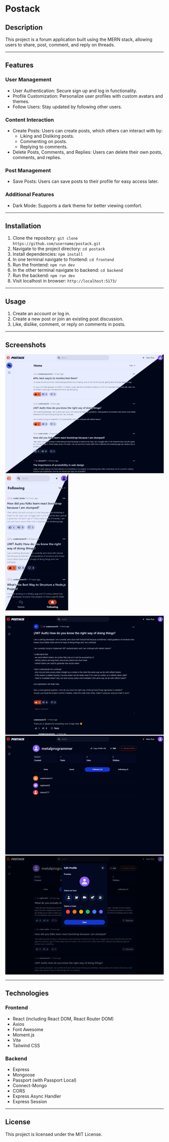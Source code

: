# Postack

## Description

This project is a forum application built using the MERN stack, allowing users to share, post, comment, and reply on threads.

---

## Features

### User Management

-   User Authentication: Secure sign up and log in functionality.
-   Profile Customization: Personalize user profiles with custom avatars and themes.
-   Follow Users: Stay updated by following other users.

### Content Interaction

-   Create Posts: Users can create posts, which others can interact with by:
    -   Liking and Disliking posts.
    -   Commenting on posts.
    -   Replying to comments.
-   Delete Posts, Comments, and Replies: Users can delete their own posts, comments, and replies.

### Post Management

-   Save Posts: Users can save posts to their profile for easy access later.

### Additional Features

-   Dark Mode: Supports a dark theme for better viewing comfort.

---

## Installation

1. Clone the repository: `git clone https://github.com/username/postack.git`
2. Navigate to the project directory: `cd postack`
3. Install dependencies: `npm install`
4. In one terminal navigate to frontend: `cd frontend`
5. Run the frontend: `npm run dev`
6. In the other terminal navigate to backend: `cd backend`
7. Run the backend: `npm run dev`
8. Visit localhost in browser: `http://localhost:5173/`

---

## Usage

1. Create an account or log in.
2. Create a new post or join an existing post discussion.
3. Like, dislike, comment, or reply on comments in posts.

---

## Screenshots

![Home Page](./postack_Images/Home_DarkAndLightMode.png)
<img src="./postack_Images/Mobile_Following_LightAndDarkMode.png" alt="drawing" width="200"/>

![Post Page](./postack_Images/PostDetails_DarkMode.png)
![Profile Page](./postack_Images/Profile_Followers.png)
![Profile Customization](./postack_Images/Edit_Profile.png)

---

## Technologies

### Frontend

-   React (including React DOM, React Router DOM)
-   Axios
-   Font Awesome
-   Moment.js
-   Vite
-   Tailwind CSS

### Backend

-   Express
-   Mongoose
-   Passport (with Passport Local)
-   Connect-Mongo
-   CORS
-   Express Async Handler
-   Express Session

---

## License

This project is licensed under the MIT License.
